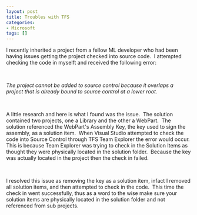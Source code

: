 ```yaml
---
layout: post
title: Troubles with TFS
categories:
- Microsoft
tags: []
---
```

I recently inherited a project from a fellow ML developer who had been having issues getting the project checked into source code.&nbsp; I attempted checking the code in myselft and received the following error:

&nbsp;

_The project cannot be added to source control because it overlaps a project that is already bound to source control at a lower root._

&nbsp;

A little research and here is what I found was the issue.&nbsp; The solution contained two projects, one a&nbsp;Library and the other a WebPart.&nbsp; The solution referenced the WebPart's Assembly Key, the key used to sign the assembly, as a solution item.&nbsp; When Visual Studio attempted to check the code into&nbsp;Source Control&nbsp;through TFS Team Explorer the error would occur.&nbsp; This is because Team Explorer was trying to check in the Solution Items as thought they were physically located in the solution folder.&nbsp; Because the key was actually located in the project then the check in failed.&nbsp; 

&nbsp;

I resolved this issue as removing the key as a solution item, infact I removed all solution items, and then attempted to check in the code.&nbsp; This time the check in went successfully, thus as a word to the wise make sure your solution items are physically located in the solution folder and not referenced from sub projects.

